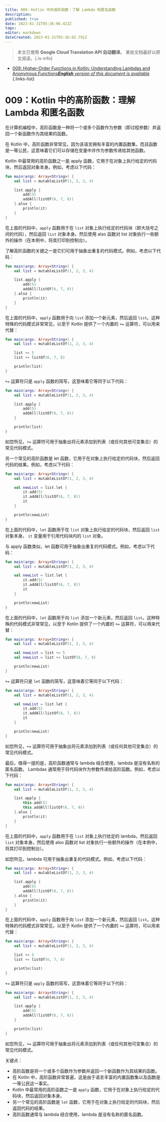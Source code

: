 ```yaml
---
title: 009：Kotlin 中的高阶函数：了解 Lambda 和匿名函数
description: 
published: true
date: 2023-01-31T05:36:06.422Z
tags: 
editor: markdown
dateCreated: 2023-01-31T05:36:02.791Z
---
```


> 本文已使用 **Google Cloud Translation API 自动翻译**。
某些文档最好以原文阅读。{.is-info}
- [009: Higher-Order Functions in Kotlin: Understanding Lambdas and Anonymous Functions***English** version of this document is available*](/en/Knowledge-base/Kotlin/Learning/009-higher-order-functions-in-kotlin-understanding-lambdas-and-anonymous-functions)
{.links-list}


# 009：Kotlin 中的高阶函数：理解 Lambda 和匿名函数

在计算机编程中，高阶函数是一种将一个或多个函数作为参数（即过程参数）并返回一个新函数作为其结果的函数。

在 Kotlin 中，高阶函数非常常见，因为该语言拥有丰富的内置函数集，而且函数是一等公民，这意味着它们可以存储在变量中并作为参数传递给其他函数。

Kotlin 中最常用的高阶函数之一是 apply 函数，它用于在对象上执行给定的代码块，然后返回对象本身。例如，考虑以下代码：

```kotlin
fun main(args: Array<String>) {
    val list = mutableListOf(1, 2, 3, 4)

    list.apply {
        add(5)
        addAll(listOf(6, 7, 8))
    }.also {
        println(it)
    }
}
```

在上面的代码中，`apply` 函数用于在 `list` 对象上执行给定的代码块（即大括号之间的代码），然后返回 `list` 对象本身。然后使用 also 函数对 list 对象执行一些额外的操作（在本例中，将其打印到控制台）。

了解高阶函数的关键之一是它们可用于抽象出重复的代码模式。例如，考虑以下代码：

```kotlin
fun main(args: Array<String>) {
    val list = mutableListOf(1, 2, 3, 4)

    list.apply {
        add(5)
        addAll(listOf(6, 7, 8))
    }.also {
        println(it)
    }
}
```

在上面的代码中，`apply` 函数用于向 `list` 添加一个新元素，然后返回 `list`。这种特殊的代码模式非常常见，以至于 Kotlin 提供了一个内置的 `+=` 运算符，可以用来代替：

```kotlin
fun main(args: Array<String>) {
    val list = mutableListOf(1, 2, 3, 4)

    list += 5
    list += listOf(6, 7, 8)

    println(list)
}
```

`+=` 运算符只是 `apply` 函数的简写，这意味着它等同于以下代码：

```kotlin
fun main(args: Array<String>) {
    val list = mutableListOf(1, 2, 3, 4)

    list.apply {
        add(5)
        addAll(listOf(6, 7, 8))
    }

    println(list)
}
```

如您所见，`+=` 运算符可用于抽象出将元素添加到列表（或任何其他可变集合）的常见代码模式。

另一个常见的高阶函数是 let 函数，它用于在对象上执行给定的代码块，然后返回代码的结果。例如，考虑以下代码：

```kotlin
fun main(args: Array<String>) {
    val list = mutableListOf(1, 2, 3, 4)

    val newList = list.let {
        it.add(5)
        it.addAll(listOf(6, 7, 8))
        it
    }

    println(newList)
}
```

在上面的代码中，`let` 函数用于在 `list` 对象上执行给定的代码块，然后返回 `list` 对象本身。 `it` 变量用于引用代码块内的 `list` 对象。

与 apply 函数类似，let 函数可用于抽象出重复的代码模式。例如，考虑以下代码：

```kotlin
fun main(args: Array<String>) {
    val list = mutableListOf(1, 2, 3, 4)

    val newList = list.let {
        it.add(5)
        it.addAll(listOf(6, 7, 8))
        it
    }

    println(newList)
}
```

在上面的代码中，`let` 函数用于向 `list` 添加一个新元素，然后返回 `list`。这种特殊的代码模式非常常见，以至于 Kotlin 提供了一个内置的 `+=` 运算符，可以用来代替：

```kotlin
fun main(args: Array<String>) {
    val list = mutableListOf(1, 2, 3, 4)

    val newList = list += 5
    val newList = list += listOf(6, 7, 8)

    println(newList)
}
```

`+=` 运算符只是 `let` 函数的简写，这意味着它等同于以下代码：

```kotlin
fun main(args: Array<String>) {
    val list = mutableListOf(1, 2, 3, 4)

    val newList = list.let {
        it.add(5)
        it.addAll(listOf(6, 7, 8))
        it
    }

    println(newList)
}
```

如您所见，`+=` 运算符可用于抽象出将元素添加到列表（或任何其他可变集合）的常见代码模式。

最后，值得一提的是，高阶函数通常与 lambda 结合使用，lambda 是没有名称的匿名函数。 Lambdas 通常用于将代码块作为参数传递给高阶函数。例如，考虑以下代码：

```kotlin
fun main(args: Array<String>) {
    val list = mutableListOf(1, 2, 3, 4)

    list.apply {
        this.add(5)
        this.addAll(listOf(6, 7, 8))
    }.also {
        println(it)
    }
}
```

在上面的代码中，`apply` 函数用于在 `list` 对象上执行给定的 lambda，然后返回 `list` 对象本身。然后使用 also 函数对 list 对象执行一些额外的操作（在本例中，将其打印到控制台）。

如您所见，lambda 可用于抽象出重复的代码模式。例如，考虑以下代码：

```kotlin
fun main(args: Array<String>) {
    val list = mutableListOf(1, 2, 3, 4)

    list.apply {
        add(5)
        addAll(listOf(6, 7, 8))
    }.also {
        println(it)
    }
}
```

在上面的代码中，`apply` 函数用于向 `list` 添加一个新元素，然后返回 `list`。这种特殊的代码模式非常常见，以至于 Kotlin 提供了一个内置的 `+=` 运算符，可以用来代替：

```kotlin
fun main(args: Array<String>) {
    val list = mutableListOf(1, 2, 3, 4)

    list += 5
    list += listOf(6, 7, 8)

    println(list)
}
```

`+=` 运算符只是 `apply` 函数的简写，这意味着它等同于以下代码：

```kotlin
fun main(args: Array<String>) {
    val list = mutableListOf(1, 2, 3, 4)

    list.apply {
        add(5)
        addAll(listOf(6, 7, 8))
    }

    println(list)
}
```

如您所见，`+=` 运算符可用于抽象出将元素添加到列表（或任何其他可变集合）的常见代码模式。

关键点：
- 高阶函数是将一个或多个函数作为参数并返回一个新函数作为其结果的函数。
- 在 Kotlin 中，高阶函数非常普遍，这是由于语言丰富的内置函数集以及函数是一等公民这一事实。
- Kotlin 中最常用的高阶函数之一是 `apply` 函数，它用于在对象上执行给定的代码块，然后返回对象本身。
- 另一个常见的高阶函数是 `let` 函数，它用于在对象上执行给定的代码块，然后返回代码的结果。
- 高阶函数通常与 lambda 结合使用，lambda 是没有名称的匿名函数。